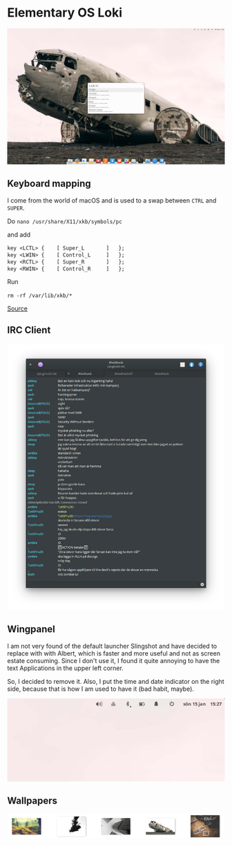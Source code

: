 # Elementary OS Loki

![screen](imgs/lokip.png)

## Keyboard mapping
I come from the world of macOS and is used to a swap between `CTRL` and `SUPER`.

Do `nano /usr/share/X11/xkb/symbols/pc`

and add

```
key <LCTL> {    [ Super_L       ]   };
key <LWIN> {    [ Control_L     ]   };
key <RCTL> {    [ Super_R       ]   };
key <RWIN> {    [ Control_R     ]   };
```

Run

`rm -rf /var/lib/xkb/*`

[Source](http://askubuntu.com/questions/131900/how-do-i-switch-the-command-key-and-control-key-on-a-macbook-pro)

## IRC Client

![irc](imgs/irc.png)

## Wingpanel

I am not very found of the default launcher Slingshot and have decided to replace with with Albert, which is faster and more useful and not as screen estate consuming. Since I don't use it, I found it quite annoying to have the text Applications in the upper left corner.

So, I decided to remove it. Also, I put the time and date indicator on the right side, because that is how I am used to have it (bad habit, maybe).

![wallpapers](imgs/wingpanel.png)

## Wallpapers

![wallpapers](imgs/walls.png)